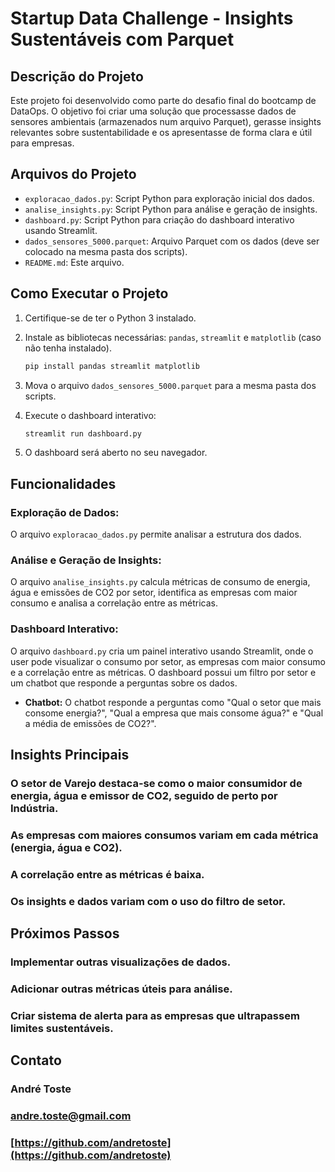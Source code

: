 # Startup Data Challenge - Insights Sustentáveis com Parquet

## Descrição do Projeto

Este projeto foi desenvolvido como parte do desafio final do bootcamp de DataOps. O objetivo foi criar uma solução que processasse dados de sensores ambientais (armazenados num arquivo Parquet), gerasse insights relevantes sobre sustentabilidade e os apresentasse de forma clara e útil para empresas.

## Arquivos do Projeto

*   `exploracao_dados.py`: Script Python para exploração inicial dos dados.
*   `analise_insights.py`: Script Python para análise e geração de insights.
*   `dashboard.py`: Script Python para criação do dashboard interativo usando Streamlit.
*   `dados_sensores_5000.parquet`: Arquivo Parquet com os dados (deve ser colocado na mesma pasta dos scripts).
*   `README.md`: Este arquivo.

## Como Executar o Projeto

1.  Certifique-se de ter o Python 3 instalado.

2.  Instale as bibliotecas necessárias: `pandas`, `streamlit` e `matplotlib` (caso não tenha instalado).
    ```bash
    pip install pandas streamlit matplotlib
    ```

3.  Mova o arquivo `dados_sensores_5000.parquet` para a mesma pasta dos scripts.

4.  Execute o dashboard interativo:
    ```bash
    streamlit run dashboard.py
    ```

5.  O dashboard será aberto no seu navegador.

## Funcionalidades

### Exploração de Dados: 
O arquivo `exploracao_dados.py` permite analisar a estrutura dos dados.

### Análise e Geração de Insights: 
O arquivo `analise_insights.py` calcula métricas de consumo de energia, água e emissões de CO2 por setor, identifica as empresas com maior consumo e analisa a correlação entre as métricas.

### Dashboard Interativo: 
O arquivo `dashboard.py` cria um painel interativo usando Streamlit, onde o user pode visualizar o consumo por setor, as empresas com maior consumo e a correlação entre as métricas. O dashboard possui um filtro por setor e um chatbot que responde a perguntas sobre os dados.

*   **Chatbot:** O chatbot responde a perguntas como "Qual o setor que mais consome energia?", "Qual a empresa que mais consome água?" e "Qual a média de emissões de CO2?".

## Insights Principais

### O setor de Varejo destaca-se como o maior consumidor de energia, água e emissor de CO2, seguido de perto por Indústria.

### As empresas com maiores consumos variam em cada métrica (energia, água e CO2).

### A correlação entre as métricas é baixa.

### Os insights e dados variam com o uso do filtro de setor.

## Próximos Passos

### Implementar outras visualizações de dados.

### Adicionar outras métricas úteis para análise.

### Criar sistema de alerta para as empresas que ultrapassem limites sustentáveis.

## Contato

### André Toste

### <andre.toste@gmail.com>

### [https://github.com/andretoste](https://github.com/andretoste)

